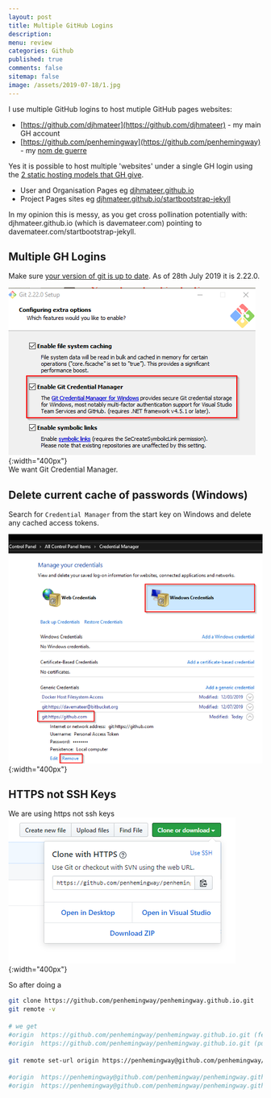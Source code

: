 ```yaml
---
layout: post
title: Multiple GitHub Logins 
description: 
menu: review
categories: Github 
published: true 
comments: false
sitemap: false
image: /assets/2019-07-18/1.jpg
---
```

I use multiple GitHub logins to host mutiple GitHub pages websites: 

- [https://github.com/djhmateer](https://github.com/djhmateer) - my main GH account
- [https://github.com/penhemingway](https://github.com/penhemingway) - my [nom de guerre](https://en.wiktionary.org/wiki/nom_de_guerre) 

Yes it is possible to host multiple 'websites' under a single GH login using the [2 static hosting models that GH give](https://help.github.com/en/articles/user-organization-and-project-pages).

- User and Organisation Pages eg [djhmateer.github.io](https://djhmateer.github.io)
- Project Pages sites eg [djhmateer.github.io/startbootstrap-jekyll](https://djhmateer.github.io/startbootstrap-jekyll)

In my opinion this is messy, as you get cross pollination potentially with: djhmateer.github.io (which is davemateer.com) pointing to davemateer.com/startbootstrap-jekyll. 

## Multiple GH Logins
Make sure [your version of git is up to date](https://git-scm.com/download). As of 28th July 2019 it is 2.22.0.

![alt text](/assets/2019-07-18/4.png "Git Credential Manager"){:width="400px"}     
We want Git Credential Manager.

## Delete current cache of passwords (Windows)
Search for `Credential Manager` from the start key on Windows and delete any cached access tokens.

![alt text](/assets/2019-07-18/5.png "Remove cached access token from credential manager"){:width="400px"}     

## HTTPS not SSH Keys
We are using https not ssh keys
![alt text](/assets/2019-07-18/6.png "HTTPS not SSH"){:width="400px"}     

So after doing a 

```bash
git clone https://github.com/penhemingway/penhemingway.github.io.git
git remote -v

# we get
#origin  https://github.com/penhemingway/penhemingway.github.io.git (fetch)
#origin  https://github.com/penhemingway/penhemingway.github.io.git (push)

git remote set-url origin https://penhemingway@github.com/penhemingway/penhemingway.github.io.git

#origin  https://penhemingway@github.com/penhemingway/penhemingway.github.io.git (fetch)
#origin  https://penhemingway@github.com/penhemingway/penhemingway.github.io.git (push)
```





